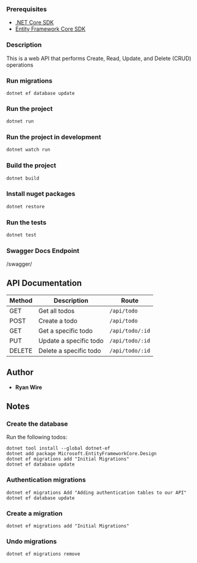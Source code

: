 ### Prerequisites
-  [.NET Core SDK](https://dotnet.microsoft.com/download)
-  [Entity Framework Core SDK](https://docs.microsoft.com/en-us/ef/core/get-started/overview/first-app?tabs=netcore-cli)

### Description
This is a web API that performs Create, Read, Update, and Delete (CRUD) operations

### Run migrations
```
dotnet ef database update
```

### Run the project
```bash
dotnet run
```

### Run the project in development
```bash
dotnet watch run
```
### Build the project
```bash
dotnet build
```

### Install nuget packages
```bash
dotnet restore
```

### Run the tests
```bash
dotnet test
```

### Swagger Docs Endpoint
/swagger/
## API Documentation

| Method  | Description| Route |
| ------------- | ------------- | ------------- |
| GET |  Get all todos | `/api/todo` |
| POST | Create a todo | `/api/todo` |
| GET |  Get a specific todo | `/api/todo/:id` |
| PUT |  Update a specific todo | `/api/todo/:id` |
| DELETE | Delete a specific todo |`/api/todo/:id` |

## Author

*   **Ryan Wire** 

## Notes
### Create the database
Run the following todos:
```
dotnet tool install --global dotnet-ef
dotnet add package Microsoft.EntityFrameworkCore.Design
dotnet ef migrations add "Initial Migrations"
dotnet ef database update
```

### Authentication migrations
```
dotnet ef migrations Add "Adding authentication tables to our API"
dotnet ef database update
```

### Create a migration
```
dotnet ef migrations add "Initial Migrations"
```
### Undo migrations
```
dotnet ef migrations remove
```